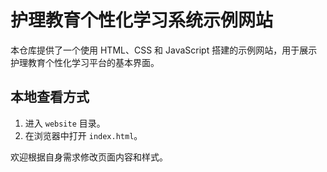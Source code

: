 # 护理教育个性化学习系统示例网站

本仓库提供了一个使用 HTML、CSS 和 JavaScript 搭建的示例网站，用于展示护理教育个性化学习平台的基本界面。

## 本地查看方式

1. 进入 `website` 目录。
2. 在浏览器中打开 `index.html`。

欢迎根据自身需求修改页面内容和样式。
